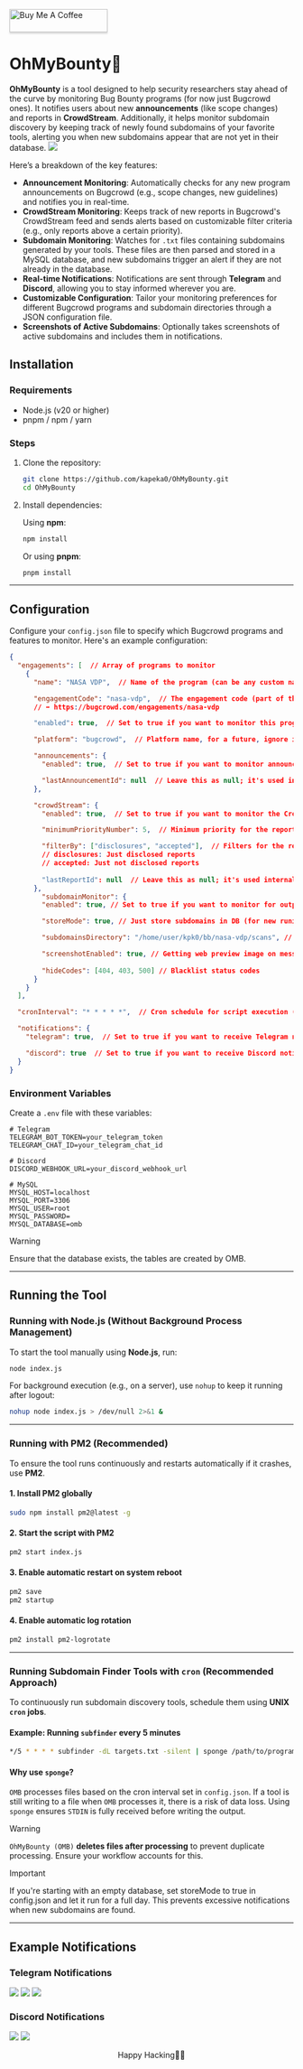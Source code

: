 <a href="https://www.buymeacoffee.com/kapeka" target="_blank"><img src="https://www.buymeacoffee.com/assets/img/custom_images/orange_img.png" alt="Buy Me A Coffee" style="height: 41px !important;width: 174px !important;box-shadow: 0px 3px 2px 0px rgba(190, 190, 190, 0.5) !important;-webkit-box-shadow: 0px 3px 2px 0px rgba(190, 190, 190, 0.5) !important;" ></a>
# OhMyBounty🍩

**OhMyBounty** is a tool designed to help security researchers stay ahead of the curve by monitoring  Bug Bounty programs (for now just Bugcrowd ones). It notifies users about new **announcements** (like scope changes) and reports in **CrowdStream**. Additionally, it helps monitor subdomain discovery by keeping track of newly found subdomains of your favorite tools, alerting you when new subdomains appear that are not yet in their database.
<img src="./assets/diagram.png" />


Here’s a breakdown of the key features:

- **Announcement Monitoring**: Automatically checks for any new program announcements on Bugcrowd (e.g., scope changes, new guidelines) and notifies you in real-time.
- **CrowdStream Monitoring**: Keeps track of new reports in Bugcrowd's CrowdStream feed and sends alerts based on customizable filter criteria (e.g., only reports above a certain priority).
- **Subdomain Monitoring**: Watches for `.txt` files containing subdomains generated by your tools. These files are then parsed and stored in a MySQL database, and new subdomains trigger an alert if they are not already in the database.
- **Real-time Notifications**: Notifications are sent through **Telegram** and **Discord**, allowing you to stay informed wherever you are.
- **Customizable Configuration**: Tailor your monitoring preferences for different Bugcrowd programs and subdomain directories through a JSON configuration file.
- **Screenshots of Active Subdomains**: Optionally takes screenshots of active subdomains and includes them in notifications.



## Installation

### Requirements

- Node.js (v20 or higher)
- pnpm / npm / yarn

### Steps

1. Clone the repository:

    ```bash
    git clone https://github.com/kapeka0/OhMyBounty.git
    cd OhMyBounty
    ```

2. Install dependencies:

    Using **npm**:

    ```bash
    npm install
    ```

    Or using **pnpm**:

    ```bash
    pnpm install
    ```

---

## Configuration

Configure your `config.json` file to specify which Bugcrowd programs and features to monitor. Here's an example configuration:

```json
{
  "engagements": [  // Array of programs to monitor
    {
      "name": "NASA VDP",  // Name of the program (can be any custom name)

      "engagementCode": "nasa-vdp",  // The engagement code (part of the URL for the program) 
      // ➡️ https://bugcrowd.com/engagements/nasa-vdp

      "enabled": true,  // Set to true if you want to monitor this program

      "platform": "bugcrowd",  // Platform name, for a future, ignore it

      "announcements": {
        "enabled": true,  // Set to true if you want to monitor announcements (like scope changes, etc.)

        "lastAnnouncementId": null  // Leave this as null; it's used internally to track the last update
      },

      "crowdStream": {
        "enabled": true,  // Set to true if you want to monitor the CrowdStream feed

        "minimumPriorityNumber": 5,  // Minimum priority for the reports to notify about

        "filterBy": ["disclosures", "accepted"],  // Filters for the report status (must have at least one value)
        // disclosures: Just disclosed reports
        // accepted: Just not disclosed reports
        
        "lastReportId": null  // Leave this as null; it's used internally to track the last update
      },
        "subdomainMonitor": { 
        "enabled": true, // Set to true if you want to monitor for output subdomains.txt files

        "storeMode": true, // Just store subdomains in DB (for new runing with empty DB)

        "subdomainsDirectory": "/home/user/kpk0/bb/nasa-vdp/scans", // The dir where your tools will output the .txt files, NOT recursively, just one level

        "screenshotEnabled": true, // Getting web preview image on messages or not,
        
        "hideCodes": [404, 403, 500] // Blacklist status codes
      }
    }
  ],

  "cronInterval": "* * * * *",  // Cron schedule for script execution (this runs every minute by default)

  "notifications": {
    "telegram": true,  // Set to true if you want to receive Telegram notifications

    "discord": true  // Set to true if you want to receive Discord notifications
  }
}
```

### Environment Variables

Create a `.env` file with these variables:

```
# Telegram
TELEGRAM_BOT_TOKEN=your_telegram_token
TELEGRAM_CHAT_ID=your_telegram_chat_id

# Discord
DISCORD_WEBHOOK_URL=your_discord_webhook_url

# MySQL
MYSQL_HOST=localhost
MYSQL_PORT=3306
MYSQL_USER=root
MYSQL_PASSWORD=
MYSQL_DATABASE=omb
```
> [!WARNING]  
> Ensure that the database exists, the tables are created by OMB.
---

## **Running the Tool**

### **Running with Node.js (Without Background Process Management)**

To start the tool manually using **Node.js**, run:

```bash
node index.js
```

For background execution (e.g., on a server), use `nohup` to keep it running after logout:

```bash
nohup node index.js > /dev/null 2>&1 &
```

---

### **Running with PM2 (Recommended)**

To ensure the tool runs continuously and restarts automatically if it crashes, use **PM2**.

#### **1. Install PM2 globally**
```bash
sudo npm install pm2@latest -g
```

#### **2. Start the script with PM2**
```bash
pm2 start index.js
```

#### **3. Enable automatic restart on system reboot**
```bash
pm2 save
pm2 startup
```

#### **4. Enable automatic log rotation**
```bash
pm2 install pm2-logrotate
```

---

### **Running Subdomain Finder Tools with `cron` (Recommended Approach)**

To continuously run subdomain discovery tools, schedule them using **UNIX `cron` jobs**.

#### **Example: Running `subfinder` every 5 minutes**
```bash
*/5 * * * * subfinder -dL targets.txt -silent | sponge /path/to/programDir
```

#### **Why use `sponge`?**
`OMB` processes files based on the cron interval set in `config.json`. If a tool is still writing to a file when `OMB` processes it, there is a risk of data loss. Using `sponge` ensures `STDIN` is fully received before writing the output.

> [!WARNING] 
> `OhMyBounty (OMB)` **deletes files after processing** to prevent duplicate processing. Ensure your workflow accounts for this.

> [!IMPORTANT]
> If you're starting with an empty database, set storeMode to true in config.json and let it run for a full day. This prevents excessive notifications when new subdomains are found.
---

## **Example Notifications**

### **Telegram Notifications**
<img src="./assets/ex1.png" />
<img src="./assets/ex2.png" />
<img src="./assets/ex4.png" />

### **Discord Notifications**
<img src="./assets/ex3.png" />
<img src="./assets/ex5.png" />


<p style="text-align: center;"> Happy Hacking👨‍💻</p>

 

 

 
